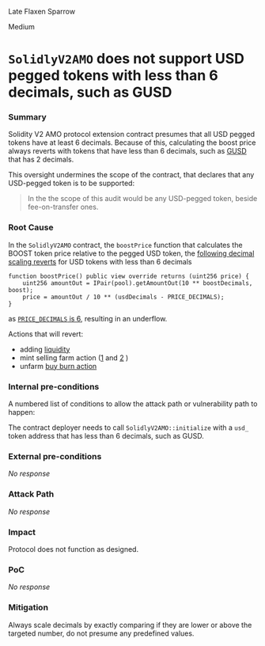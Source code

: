 Late Flaxen Sparrow

Medium

# `SolidlyV2AMO` does not support USD pegged tokens with less than 6 decimals, such as GUSD

### Summary

Solidity V2 AMO protocol extension contract presumes that all USD pegged tokens have at least 6 decimals. Because of this, calculating the boost price always reverts with tokens that have less than 6 decimals, such as [GUSD](https://etherscan.io/address/0x056fd409e1d7a124bd7017459dfea2f387b6d5cd#readContract#F3) that has 2 decimals.

This oversight undermines the scope of the contract, that declares that any USD-pegged token is to be supported:
> In the the scope of this audit would be any USD-pegged token, beside fee-on-transfer ones.

### Root Cause

In the `SolidlyV2AMO` contract, the `boostPrice` function that calculates the BOOST token price relative to the pegged USD token, the [following decimal scaling reverts](https://github.com/sherlock-audit/2024-10-axion/blob/main/liquidity-amo/contracts/SolidlyV2AMO.sol#L392) for USD tokens with less than 6 decimals

```solidity
function boostPrice() public view override returns (uint256 price) {
    uint256 amountOut = IPair(pool).getAmountOut(10 ** boostDecimals, boost);
    price = amountOut / 10 ** (usdDecimals - PRICE_DECIMALS);
}
```

as [`PRICE_DECIMALS` is 6](https://github.com/sherlock-audit/2024-10-axion/blob/main/liquidity-amo/contracts/MasterAMO.sol#L89), resulting in an underflow.

Actions that will revert:
- adding [liquidity](https://github.com/sherlock-audit/2024-10-axion/blob/main/liquidity-amo/contracts/SolidlyV2AMO.sol#L204)
- mint selling farm action ([1](https://github.com/sherlock-audit/2024-10-axion/blob/main/liquidity-amo/contracts/SolidlyV2AMO.sol#L355) and [2](https://github.com/sherlock-audit/2024-10-axion/blob/main/liquidity-amo/contracts/MasterAMO.sol#L211) )
- unfarm [buy burn action](https://github.com/sherlock-audit/2024-10-axion/blob/main/liquidity-amo/contracts/SolidlyV2AMO.sol#L377)



### Internal pre-conditions

A numbered list of conditions to allow the attack path or vulnerability path to happen:

The contract deployer needs to call `SolidlyV2AMO::initialize` with a `usd_` token address that has less than 6 decimals, such as GUSD.

### External pre-conditions

_No response_

### Attack Path

_No response_

### Impact

Protocol does not function as designed.

### PoC

_No response_

### Mitigation

Always scale decimals by exactly comparing if they are lower or above the targeted number, do not presume any predefined values.
